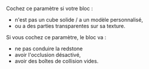 Cochez ce paramètre si votre bloc :

* n'est pas un cube solide / a un modèle personnalisé,
* ou a des parties transparentes sur sa texture.

Si vous cochez ce paramètre, le bloc va :

* ne pas conduire la redstone
* avoir l'occlusion désactivé,
* avoir des boîtes de collision vides.